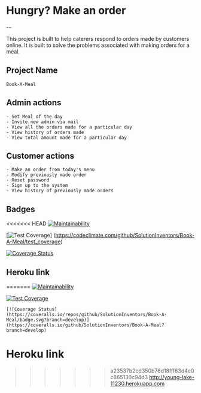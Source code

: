 # Hungry? Make an order

--

This project is built to help caterers respond to orders made by customers online. 
It is built to solve the problems associated with making orders for a meal. 	
## Project Name
    Book-A-Meal

## Admin actions
    - Set Meal of the day
    - Invite new admin via mail
    - View all the orders made for a particular day
    - View history of orders made
    - View total amount made for a particular day

## Customer actions
    - Make an order from today's menu
    - Modify previously made order
    - Reset password
    - Sign up to the system
    - View history of previously made orders

## Badges

<<<<<<< HEAD
   [![Maintainability](https://api.codeclimate.com/v1/badges/eb7f6eeae96b5b03c530/maintainability)](https://codeclimate.com/github/SolutionInventors/Book-A-Meal/maintainability)
   
   [![Test Coverage](https://api.codeclimate.com/v1/badges/eb7f6eeae96b5b03c530/test_coverage)] (https://codeclimate.com/github/SolutionInventors/Book-A-Meal/test_coverage)

 [![Coverage Status](https://coveralls.io/repos/github/SolutionInventors/Book-A-Meal/badge.svg?branch=develop)](https://coveralls.io/github/SolutionInventors/Book-A-Meal?branch=develop)

## Heroku link
=======
    [![Maintainability](https://api.codeclimate.com/v1/badges/eb7f6eeae96b5b03c530/maintainability)](https://codeclimate.com/github/SolutionInventors/Book-A-Meal/maintainability)
   
   [![Test Coverage](https://api.codeclimate.com/v1/badges/eb7f6eeae96b5b03c530/test_coverage)](https://codeclimate.com/github/SolutionInventors/Book-A-Meal/test_coverage)

    [![Coverage Status](https://coveralls.io/repos/github/SolutionInventors/Book-A-Meal/badge.svg?branch=develop)](https://coveralls.io/github/SolutionInventors/Book-A-Meal?branch=develop)

# Heroku link
>>>>>>> a23537b2cd350b76d18fff63d4e0c865130c94d3
http://young-lake-11230.herokuapp.com
